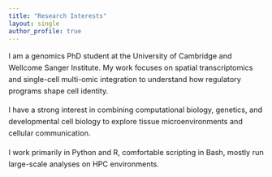 ```yaml
---
title: "Research Interests"
layout: single
author_profile: true
---
```


<div style="font-size:0.9rem; line-height:1.6;">

I am a genomics PhD student at the University of Cambridge and Wellcome Sanger Institute. My work focuses on spatial transcriptomics and single-cell multi-omic integration to understand how regulatory programs shape cell identity.

I have a strong interest in combining computational biology, genetics, and developmental cell biology to explore tissue microenvironments and cellular communication.

I work primarily in Python and R, comfortable scripting in Bash, mostly run large-scale analyses on HPC environments.

</div>
